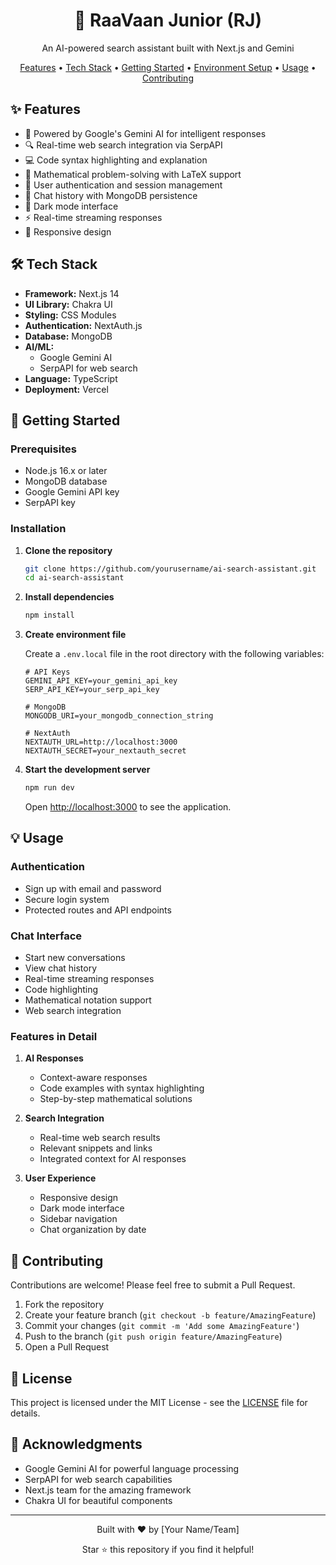 <div align="center">
  <h1>🤖 RaaVaan Junior (RJ)</h1>
  <p>An AI-powered search assistant built with Next.js and Gemini</p>

  <p>
    <a href="#features">Features</a> •
    <a href="#tech-stack">Tech Stack</a> •
    <a href="#getting-started">Getting Started</a> •
    <a href="#environment-variables">Environment Setup</a> •
    <a href="#usage">Usage</a> •
    <a href="#contributing">Contributing</a>
  </p>
</div>

## ✨ Features

- 🧠 Powered by Google's Gemini AI for intelligent responses
- 🔍 Real-time web search integration via SerpAPI
- 💻 Code syntax highlighting and explanation
- 🔢 Mathematical problem-solving with LaTeX support
- 👤 User authentication and session management
- 💬 Chat history with MongoDB persistence
- 🌙 Dark mode interface
- ⚡ Real-time streaming responses
- 📱 Responsive design

## 🛠️ Tech Stack

- **Framework:** Next.js 14
- **UI Library:** Chakra UI
- **Styling:** CSS Modules
- **Authentication:** NextAuth.js
- **Database:** MongoDB
- **AI/ML:** 
  - Google Gemini AI
  - SerpAPI for web search
- **Language:** TypeScript
- **Deployment:** Vercel

## 🚀 Getting Started

### Prerequisites
- Node.js 16.x or later
- MongoDB database
- Google Gemini API key
- SerpAPI key

### Installation

1. **Clone the repository**
   ```bash
   git clone https://github.com/yourusername/ai-search-assistant.git
   cd ai-search-assistant
   ```

2. **Install dependencies**
   ```bash
   npm install
   ```

3. **Create environment file**
   
   Create a `.env.local` file in the root directory with the following variables:
   ```env
   # API Keys
   GEMINI_API_KEY=your_gemini_api_key
   SERP_API_KEY=your_serp_api_key

   # MongoDB
   MONGODB_URI=your_mongodb_connection_string

   # NextAuth
   NEXTAUTH_URL=http://localhost:3000
   NEXTAUTH_SECRET=your_nextauth_secret
   ```

4. **Start the development server**
   ```bash
   npm run dev
   ```

   Open [http://localhost:3000](http://localhost:3000) to see the application.

## 💡 Usage

### Authentication
- Sign up with email and password
- Secure login system
- Protected routes and API endpoints

### Chat Interface
- Start new conversations
- View chat history
- Real-time streaming responses
- Code highlighting
- Mathematical notation support
- Web search integration

### Features in Detail
1. **AI Responses**
   - Context-aware responses
   - Code examples with syntax highlighting
   - Step-by-step mathematical solutions

2. **Search Integration**
   - Real-time web search results
   - Relevant snippets and links
   - Integrated context for AI responses

3. **User Experience**
   - Responsive design
   - Dark mode interface
   - Sidebar navigation
   - Chat organization by date

## 🤝 Contributing

Contributions are welcome! Please feel free to submit a Pull Request.

1. Fork the repository
2. Create your feature branch (`git checkout -b feature/AmazingFeature`)
3. Commit your changes (`git commit -m 'Add some AmazingFeature'`)
4. Push to the branch (`git push origin feature/AmazingFeature`)
5. Open a Pull Request

## 📝 License

This project is licensed under the MIT License - see the [LICENSE](LICENSE) file for details.

## 🙏 Acknowledgments

- Google Gemini AI for powerful language processing
- SerpAPI for web search capabilities
- Next.js team for the amazing framework
- Chakra UI for beautiful components

---

<div align="center">
  <p>Built with ❤️ by [Your Name/Team]</p>
  <p>Star ⭐ this repository if you find it helpful!</p>
</div>